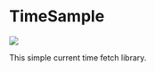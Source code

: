 # TimeSample

[![](https://jitpack.io/v/bhavin-qfonapp/TimeSample.svg)](https://jitpack.io/#bhavin-qfonapp/TimeSample)

This simple current time fetch library.
